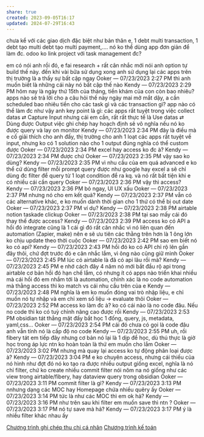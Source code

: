 ```yaml
---
share: true
created: 2023-09-05T16:17
updated: 2024-07-29T16:43
---
```

chưa kể với các giao dịch đặc biệt như bản thân e, 1 debt multi transaction, 1 debt tạo multi debt tạo multi payment,…. nó ko thể dùng app đơn giản để làm đc.
odoo ko link project với task management đc?

em có nói anh rồi đó, e fai research + rất cân nhắc mới nói anh option tự build thế này. đến khi vài bữa sử dụng xong anh sử dụng lại các apps trên thị trường là a thấy sự bất cập ngay
Ooker — 07/23/2023 2:27 PM
thì anh muốn biết là những cái này nó bất cập thế nào
Kendy — 07/23/2023 2:29 PM
hôm nay là ngày thứ 15th của tháng, tiền khám của con còn bao nhiêu? apps nào sẽ trả lời cho a câu hỏi thế này
ngày mai mở mắt dậy, a cần scheduled bao nhiêu tiền cho các task gì và các transaction gì? app nào có thể làm đc như vậy anh
key point là gì: các apps rất tuyệt trong việc collect datas ⇄ Capture Input
nhưng cái em cần, rất rất thực tế là Use datas ⇄ Dùng được Output
việc ghi chép hay hoạch định sẽ vô nghĩa nếu nó ko được query và lay on monitor
Kendy — 07/23/2023 2:34 PM
đây là điều mà e cố giải thích cho anh đấy, thị trường cho anh 1 loạt các apps rất tuyệt về input, nhưng ko có 1 solution nào cho 1 output đúng nghĩa có thể custom được
Ooker — 07/23/2023 2:34 PM
excel hay access ko đc à?
Kendy — 07/23/2023 2:34 PM
được chứ
Ooker — 07/23/2023 2:35 PM
vậy sao ko dùng?
Kendy — 07/23/2023 2:35 PM
vì nhu cầu của em quá advanced
e ko thể cứ dùng filter mỗi prompt query được
như google hay excel a sẽ chỉ dùng đc filter để query từ 1 loạt condition để ra kq. và nó rất bất tiện khi e có nhiều cái cần query
Ooker — 07/23/2023 2:36 PM
vậy thì access?
Kendy — 07/23/2023 2:36 PM
bỏ ngay, UI UX xấu
Ooker — 07/23/2023 2:37 PM
nhưng nó cho em kết quả?
Kendy — 07/23/2023 2:37 PM
vẫn có các alternative khác, e ko muốn dành thời gian cho 1 thứ có thể bị out date
Ooker — 07/23/2023 2:37 PM
ví dụ?
Kendy — 07/23/2023 2:38 PM
airtable
notion
taskade
clickup
Ooker — 07/23/2023 2:38 PM
tại sao mấy cái đó thay thế được access?
Kendy — 07/23/2023 2:39 PM
access ko có API a
hồi đó integrate cũng là 1 cái gì đó rất cân nhắc vì nó liên quan đến automation (Zapier, make)
nên e sẽ ưu tiên các thằng trên hơn là 1 ông lớn ko chịu update theo thời cuộc
Ooker — 07/23/2023 2:42 PM
sao em biết nó ko có api?
Kendy — 07/23/2023 2:43 PM
hồi đó ko có
API chỉ rộ lên gần đây thôi, chứ đợt trước đó e cân nhắc lắm, vì ông nào cũng giữ mình
Ooker — 07/23/2023 2:45 PM
lúc có airtable là đã có api lâu rồi mà?
Kendy — 07/23/2023 2:45 PM
e nhớ cách đây 4 năm nó mới bắt đầu rộ api trong airtable
cơ bản hồi đó hạn chế lắm, có nhưng ít có apps nào triển khai nhiều
mà cái hồi đó em nhắm tới là automation, chính xác là no code automation
mà thằng access thì ko match vs cái nhu cầu trên của e
Kendy — 07/23/2023 2:48 PM
nghĩa là em ko muốn đóng vai trò nhập liệu, e chỉ muốn nó tự nhập và em chỉ xem số liệu → evaluate thôi
Ooker — 07/23/2023 2:52 PM
access ko làm đc à?
ko có cái nào là no code đâu. Nếu no code thì ko có tuỳ chỉnh nâng cao được rồi 
Kendy — 07/23/2023 2:53 PM
obsidian tát thẳng mặt đấy
bắt học 1 đống, query, js, metadata, yaml,css…
Ooker — 07/23/2023 2:54 PM
cái đó chưa có gọi là code đâu
anh vẫn tính nó là cấp độ no code
Kendy — 07/23/2023 2:55 PM
uh, rồi fibery tát em tiếp đây
nhưng cơ bản nó lại là 1 dịp để học, dù thú thực là giờ học trong áp lực ntn ko hoàn toàn là thứ em muốn cho lắm
Ooker — 07/23/2023 3:02 PM
nhưng mà quay lại access ko tự động phân loại được à?
Kendy — 07/23/2023 3:04 PM
e ko chuyên access, nhưng cái thiếu của nó hình như đợt đó nó ko tạo ra được nhiều output giống excel, nghĩa là nó chỉ filter, chứ ko create nhiều commit filter
nói nôm na nó giống như các view trong airtable/fibery, hay dataview query trong obsidian
Ooker — 07/23/2023 3:11 PM
commit filter là gì?
Kendy — 07/23/2023 3:13 PM
nnhưng dạng các MOC hay Homepage chứa nhiều quêry ấy
Ooker — 07/23/2023 3:14 PM
tức là như các MOC thì em ok hả?
Kendy — 07/23/2023 3:16 PM
như trên sau khi filter em muốn save thì ntn ?
Ooker — 07/23/2023 3:17 PM
nó tự save mà hả?
Kendy — 07/23/2023 3:17 PM
ý là nhiều filter khác nhau ấy

[Chương trình ghi chép thu chi cá nhân](./4%20Lo%E1%BA%A1i%20ch%C6%B0%C6%A1ng%20tr%C3%ACnh/Ch%C6%B0%C6%A1ng%20tr%C3%ACnh%20ghi%20ch%C3%A9p%20thu%20chi%20c%C3%A1%20nh%C3%A2n.md)
[Chương trình kế toán](./4%20Lo%E1%BA%A1i%20ch%C6%B0%C6%A1ng%20tr%C3%ACnh/Ch%C6%B0%C6%A1ng%20tr%C3%ACnh%20k%E1%BA%BF%20to%C3%A1n.md)
